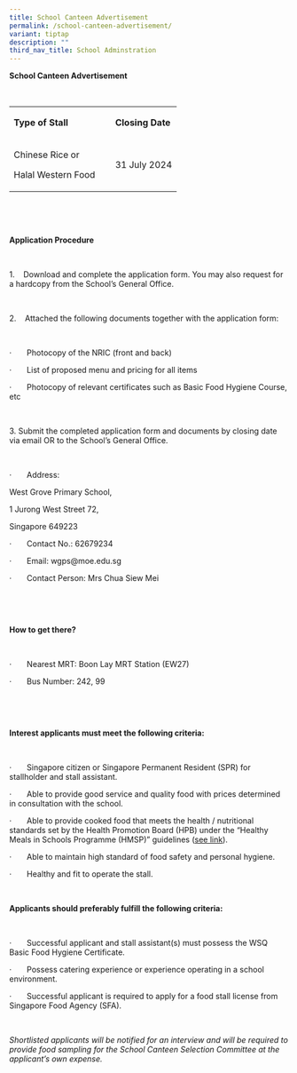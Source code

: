 ```yaml
---
title: School Canteen Advertisement
permalink: /school-canteen-advertisement/
variant: tiptap
description: ""
third_nav_title: School Adminstration
---
```

<p><strong>School Canteen Advertisement</strong>
</p>
<p><strong>&nbsp;</strong>
</p>
<table style="minWidth: 75px">
<colgroup>
<col>
<col>
<col>
</colgroup>
<tbody>
<tr>
<td rowspan="1" colspan="1">
<p><strong>Type of Stall</strong>
</p>
</td>
<td rowspan="1" colspan="1">
<p><strong>&nbsp;</strong>
</p>
</td>
<td rowspan="1" colspan="1">
<p><strong>Closing Date</strong>
</p>
</td>
</tr>
<tr>
<td rowspan="1" colspan="1">
<p>Chinese Rice or</p>
<p>Halal Western Food</p>
</td>
<td rowspan="1" colspan="1">
<p>&nbsp;</p>
</td>
<td rowspan="1" colspan="1">
<p>31 July 2024</p>
</td>
</tr>
</tbody>
</table>
<p>&nbsp;</p>
<p>&nbsp;</p>
<p><strong>Application Procedure</strong>
</p>
<p>&nbsp;</p>
<p>1.&nbsp;&nbsp;&nbsp; Download and complete the application form. You may
also request for a hardcopy from the School’s General Office.</p>
<p></p>
<p>&nbsp;</p>
<p>2.&nbsp;&nbsp;&nbsp; Attached the following documents together with the
application form:</p>
<p>&nbsp;</p>
<p>·&nbsp;&nbsp;&nbsp;&nbsp;&nbsp;&nbsp; Photocopy of the NRIC (front and
back)</p>
<p>·&nbsp;&nbsp;&nbsp;&nbsp;&nbsp;&nbsp; List of proposed menu and pricing
for all items</p>
<p>·&nbsp;&nbsp;&nbsp;&nbsp;&nbsp;&nbsp; Photocopy of relevant certificates
such as Basic Food Hygiene Course, etc</p>
<p>&nbsp;</p>
<p>3. Submit the completed application form and documents by closing date
via email OR to the School’s General Office.</p>
<p>&nbsp;</p>
<p>·&nbsp;&nbsp;&nbsp;&nbsp;&nbsp;&nbsp; Address:</p>
<p>West Grove Primary School,</p>
<p>1 Jurong West Street 72,</p>
<p>Singapore 649223</p>
<p>·&nbsp;&nbsp;&nbsp;&nbsp;&nbsp;&nbsp; Contact No.: 62679234</p>
<p>·&nbsp;&nbsp;&nbsp;&nbsp;&nbsp;&nbsp; Email: <a rel="noopener noreferrer nofollow" target="_blank">wgps@moe.edu.sg</a>
</p>
<p>·&nbsp;&nbsp;&nbsp;&nbsp;&nbsp;&nbsp; Contact Person: Mrs Chua Siew Mei</p>
<p>&nbsp;</p>
<p>&nbsp;</p>
<p><strong>How to get there?</strong>
</p>
<p><strong>&nbsp;</strong>
</p>
<p>·&nbsp;&nbsp;&nbsp;&nbsp;&nbsp;&nbsp; Nearest MRT: Boon Lay MRT Station
(EW27)</p>
<p>·&nbsp;&nbsp;&nbsp;&nbsp;&nbsp;&nbsp; Bus Number: 242, 99</p>
<p>&nbsp;</p>
<p>&nbsp;</p>
<p><strong>Interest applicants must meet the following criteria:</strong>
</p>
<p><strong>&nbsp;</strong>
</p>
<p>·&nbsp;&nbsp;&nbsp;&nbsp;&nbsp;&nbsp; Singapore citizen or Singapore Permanent
Resident (SPR) for stallholder and stall assistant.</p>
<p>·&nbsp;&nbsp;&nbsp;&nbsp;&nbsp;&nbsp; Able to provide good service and
quality food with prices determined in consultation with the school.</p>
<p>·&nbsp;&nbsp;&nbsp;&nbsp;&nbsp;&nbsp; Able to provide cooked food that
meets the health / nutritional standards set by the Health Promotion Board
(HPB) under the “Healthy Meals in Schools Programme (HMSP)” guidelines
(<a href="https://www.hpb.gov.sg/schools/school-programmes/healthy-meals-in-schools-programme" rel="noopener noreferrer nofollow" target="_blank">see link</a>).</p>
<p>·&nbsp;&nbsp;&nbsp;&nbsp;&nbsp;&nbsp; Able to maintain high standard of
food safety and personal hygiene.</p>
<p>·&nbsp;&nbsp;&nbsp;&nbsp;&nbsp;&nbsp; Healthy and fit to operate the stall.</p>
<p>&nbsp;</p>
<p><strong>Applicants should preferably fulfill the following criteria:</strong>
</p>
<p><strong>&nbsp;</strong>
</p>
<p>·&nbsp;&nbsp;&nbsp;&nbsp;&nbsp;&nbsp; Successful applicant and stall assistant(s)
must possess the WSQ Basic Food Hygiene Certificate.</p>
<p>·&nbsp;&nbsp;&nbsp;&nbsp;&nbsp;&nbsp; Possess catering experience or experience
operating in a school environment.</p>
<p>·&nbsp;&nbsp;&nbsp;&nbsp;&nbsp;&nbsp; Successful applicant is required
to apply for a food stall license from Singapore Food Agency (SFA).</p>
<p>&nbsp;</p>
<p><em>Shortlisted applicants will be notified for an interview and will be required to provide food sampling for the School Canteen Selection Committee at the applicant’s own expense.</em>
</p>